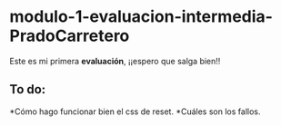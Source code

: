 # modulo-1-evaluacion-intermedia-PradoCarretero

Este es mi primera **evaluación**, ¡¡espero que salga bien!!

## To do:

*Cómo hago funcionar bien el css de reset.
*Cuáles son los fallos.

